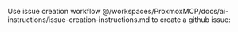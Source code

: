 Use issue creation workflow @/workspaces/ProxmoxMCP/docs/ai-instructions/issue-creation-instructions.md to create a github issue: